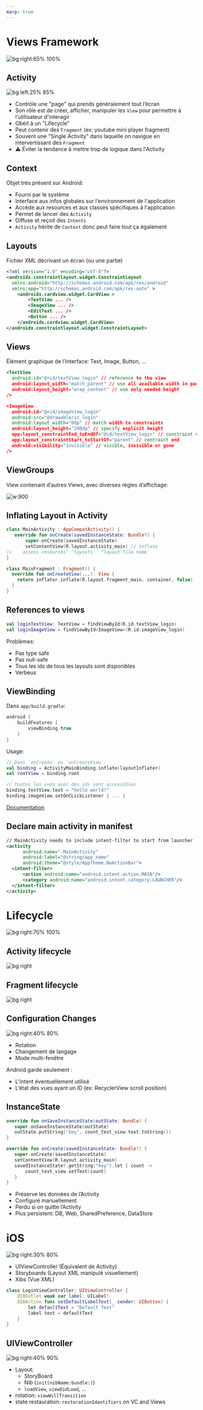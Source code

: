 ```yaml
---
marp: true
---
```


<!-- headingDivider: 2 -->

# Views Framework

![bg right:65% 100%](../assets/jetpack.svg)

## Activity

![bg left:25% 85%](../assets/bottomnav.png)

- Contrôle une "page" qui prends généralement tout l’écran
- Son rôle est de créer, afficher, manipuler les `View` pour permettre à l'utilisateur d'interagir
- Obéit à un "Lifecycle"
- Peut contenir des `Fragment` (ex: youtube mini player fragment)
- Souvent une "Single Activity" dans laquelle on navigue en intervertissant des `Fragment`
- ⚠️ Éviter la tendance à mettre trop de logique dans l'Activity

## Context

Objet très présent sur Android:

- Fourni par le système
- Interface aux infos globales sur l'environnement de l'application
- Accède aux resources et aux classes spécifiques à l'application
- Permet de lancer des `Activity`
- Diffuse et reçoit des `Intents`
- `Activity` hérite de `Context` donc peut faire tout ça également

## Layouts

Fichier XML décrivant un écran (ou une partie)

```xml
<?xml version="1.0" encoding="utf-8"?>
<androidx.constraintlayout.widget.ConstraintLayout
  xmlns:android="http://schemas.android.com/apk/res/android"
  xmlns:app="http://schemas.android.com/apk/res-auto" >
    <androidx.cardview.widget.CardView >
        <TextView ... />
        <ImageView ... />
        <EditText ... />
        <Button ... />
    </androidx.cardview.widget.CardView>
</androidx.constraintlayout.widget.ConstraintLayout>
```

## Views

Élément graphique de l’interface: Text, Image, Button, ...

```xml
<TextView
  android:id="@+id/textView_login" // reference to the view
  android:layout_width="match_parent" // use all available width in parent
  android:layout_height="wrap_content" // use only needed height
/>

<ImageView
  android:id="@+id/imageView_login"
  android:src="@drawable/ic_login"
  android:layout_width="0dp" // match width to constraints
  android:layout_height="200dp" // specify explicit height
  app:layout_constraintEnd_toEndOf="@id/textView_login" // constraint start
  app:layout_constraintStart_toStartOf="parent" // contraint end
  android:visibility="invisible" // visible, invisible or gone
/>
```

## ViewGroups

View contenant d’autres Views, avec diverses règles d’affichage:

![w:900](../assets/layouts.png)

## Inflating Layout in Activity

```kotlin
class MainActivity : AppCompatActivity() {
   override fun onCreate(savedInstanceState: Bundle?) {
       super.onCreate(savedInstanceState)
       setContentView(R.layout.activity_main) // inflate
//    access resources^ ^layouts   ^layout file name
}

class MainFragment : Fragment() {
  override fun onCreateView(...): View {
    return inflater.inflate(R.layout.fragment_main, container, false)
  }
}

```

## References to views

```kotlin
val loginTextView: TextView = findViewById(R.id.textView_login)
val loginImageView = findViewById<ImageView>(R.id.imageView_login)
```

Problèmes:

- Pas type safe
- Pas null-safe
- Tous les ids de tous les layouts sont disponibles
- Verbeux

## ViewBinding

Dans `app/build.gradle`:

```gradle
android {
    buildFeatures {
        viewBinding true
    }
}
```

Usage:

```kotlin
// Dans `onCreate` ou `onCreateView`:
val binding = ActivityMainBinding.inflate(layoutInflater)
val rootView = binding.root

// toutes les vues avec des ids sont accessibles
binding.textView.text = "hello world!"
binding.imageView.setOnCLickListener { ... }
```

[Documentation](https://developer.android.com/topic/libraries/view-binding#fragments)

## Declare main activity in manifest

```xml
// MainActivity needs to include intent-filter to start from launcher
<activity
      android:name=".MainActivity"
      android:label="@string/app_name"
      android:theme="@style/AppTheme.NoActionBar">
  <intent-filter>
      <action android:name="android.intent.action.MAIN"/>
      <category android:name="android.intent.category.LAUNCHER"/>
  </intent-filter>
</activity>
```

# Lifecycle

![bg right:70% 100%](../assets/jetpack.svg)

## Activity lifecycle

![bg right](../assets/activity_lifecycle.png)

## Fragment lifecycle

![bg right](../assets/fragment_lifecycle.png)

## Configuration Changes

![bg right:40% 80%](../assets/rotation.png)

- Rotation
- Changement de langage
- Mode multi-fenêtre

Android garde seulement :

- L’intent éventuellement utilisé
- L’état des vues ayant un ID (ex: RecyclerView scroll position)

## InstanceState

```kotlin
override fun onSaveInstanceState(outState: Bundle) {
   super.onSaveInstanceState(outState)
   outState.putString("key", count_text_view.text.toString())
}

override fun onCreate(savedInstanceState: Bundle?) {
   super.onCreate(savedInstanceState)
   setContentView(R.layout.activity_main)
   savedInstanceState?.getString("key").let { count ->
       count_text_view.setText(count)
   }
}
```

- Préserve les données de l’Activity
- Configuré manuellement
- Perdu si on quitte l’Activity
- Plus persistent: DB, Web, SharedPreference, DataStore

# iOS

![bg right:30% 80%](../assets/xcode.png)

- UIViewController (Équivalent de Activity)
- Storyboards (Layout XML manipulé visuellement)
- Xibs (Vue XML)

```swift
class LoginViewController: UIViewController {
    @IBOutlet weak var label: UILabel!
    @IBAction func setDefaultLabelText(_ sender: UIButton) {
        let defaultText = "Default Text"
        label.text = defaultText
    }
}
```

## UIViewController

![bg right:40% 90%](../assets/ios_lifecycle.png)

- Layout:
  - StoryBoard
  - Nib (`init(nibName:bundle:)`)
  - `loadView`, `viewDidLoad`, ...
- rotation: `viewWillTransition`
- state restauration: `restorationIdentifiers` on VC and Views
